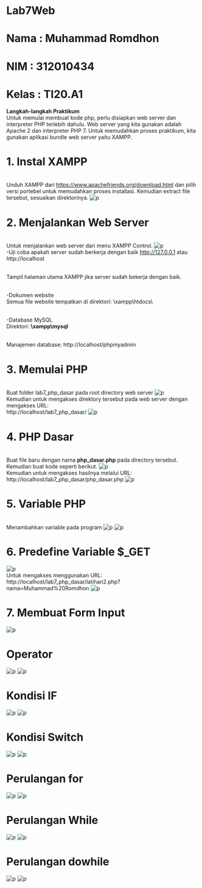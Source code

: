 # Lab7Web
# Nama  : Muhammad Romdhon
# NIM   : 312010434
# Kelas : TI20.A1

**Langkah-langkah Praktikum**
<br>Untuk memulai membuat kode php, perlu disiapkan web server dan interpreter PHP terlebih dahulu. Web server yang kita gunakan adalah Apache 2 dan interpreter PHP 7. Untuk memudahkan proses praktikum, kita gunakan aplikasi bundle web server yaitu XAMPP.

# 1. Instal XAMPP
<br>Unduh XAMPP dari https://www.apachefriends.org/download.html dan pilih versi portebel untuk memudahkan proses installasi. Kemudian extract file tersebut, sesuaikan direktorinya.
![p](gambar/ssfilexampp.png)

# 2. Menjalankan Web Server
<br>Untuk menjalankan web server dari menu XAMPP Control.
![p](gambar/ssxampp.png)
<br>-Uji coba apakah server sudah berkerja dengan baik http://127.0.0.1 atau http://localhost

<br>Tampil halaman utama XAMPP jika server sudah bekerja dengan baik.

<br>-Dokumen website
<br>Semua file website tempatkan di direktori: \xampp\htdocs\

<br>-Database MySQL
<br>Direktori: **\xampp\mysql**

<br>Manajemen database: http://localhost/phpmyadmin

# 3. Memulai PHP
<br>Buat folder lab7_php_dasar pada root directory web server
![p](gambar/ssmulaiphp.png)
<br>Kemudian untuk mengakses direktory tersebut pada web server dengan mengakses URL:
<br>http://localhost/lab7_php_dasar/
![p](gambar/ss1.png)

# 4. PHP Dasar 
<br> Buat file baru dengan nama **php_dasar.php** pada directory tersebut. Kemudian buat kode seperti berikut.
![p](gambar/ss2.png)
<br>Kemudian untuk mengakses hasilnya melalui URL:
<br>http://localhost/lab7_php_dasar/php_dasar.php
![p](gambar/ss3.png)

# 5. Variable PHP
<br>Menambahkan variable pada program
![p](gambar/ss4.png)
![p](gambar/ss5.png)

# 6. Predefine Variable $_GET
![p](gambar/ss8.png)
<br>Untuk mengakses menggunakan URL:
<br>http://localhost/lab7_php_dasar/latihan2.php?nama=Muhammad%20Romdhon
![p](gambar/ss7.png)

# 7. Membuat Form Input
![p](gambar/ss9.png)

# Operator
![p](gambar/ssoperator.png)
![p](gambar/ssoperatorr.png)
# Kondisi IF
![p](gambar/sskondisiif.png)
![p](gambar/sskondisiiff.png)
# Kondisi Switch
![p](gambar/sskonisiswitch.png)
![p](gambar/sskondisiswitchh.png)
# Perulangan for
![p](gambar/ssperulanganfor.png)
![p](gambar/ssperulanganforr.png)
# Perulangan While
![p](gambar/ssperulanganwhile.png)
![p](gambar/ssperulanganwhilee.png)
# Perulangan dowhile
![p](gambar/ssperulangandowhile.png)
![p](gambar/ssperulangandowhilee.png)